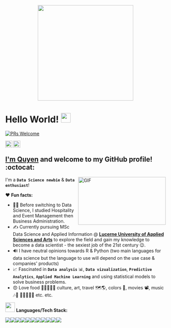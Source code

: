 <p  align="center"><img style="width:300px", src = "https://i.pinimg.com/originals/c0/5a/4c/c05a4c88320d01df93c049368d2c4c5a.gif"></p>

# Hello World! <img src="https://raw.githubusercontent.com/syedareehaquasar/syedareehaquasar/master/gifs/Hi.gif" width="30px"></h2>

[![PRs Welcome](https://img.shields.io/badge/PRs-welcome-68d89b.svg?style=flat&logo=github)](https://github.com/doquyenduong/)

<a href="https://www.linkedin.com/in/quyen-duong/">
  <img align="left" alt="Leah's Linkedin" width="22px" src="https://cdn.jsdelivr.net/npm/simple-icons@v3/icons/linkedin.svg" />
</a>
<a href="https://github.com/doquyenduong/doquyenduong/">
  <img align="left" alt="Leah's Github" width="22px" src="https://cdn.jsdelivr.net/npm/simple-icons@v3/icons/github.svg" />
<br />

## I'm [**Quyen**](https://www.linkedin.com/in/quyen-duong/) and welcome to my GitHub profile! :octocat:

<img align="right" height="150" width="275" alt="GIF" src="https://2.bp.blogspot.com/-UuUF599KGfw/W982ehcse0I/AAAAAAAAAGc/1rjT6r24G6QsaScRt8lJQKeIZERdmzNaQCEwYBhgL/s1600/31846942_450333602057322_1419235942547324928_n.gif" />

I'm a **`Data Science newbie`** & **`Data enthusiast`**!

❤️ **Fun facts:**

* 👩‍🎓 Before switching to Data Science, I studied Hospitality and Event Management then Business Administration.
* ✍️ Currently pursuing MSc Data Science and Applied Information @ [**Lucerne University of Applied Sciences and Arts**](https://www.hslu.ch/en/) to explore the field and gain my knowledge to become a data scientist - the sexiest job of the 21st century 😉. 
* 🔊 I have neutral opinions towards R & Python (two main languages for data science but the language to use will depend on the use case & companies' products)
* 📈 Fascinated in **`Data analysis`** 📊, **`Data vizualization`**, **`Predictive Analytics`**, **`Applied Machine Learning`** and using statistical models to solve business problems.
* 😍 Love food 🍹🍜🍚🍲🍱 culture, art, travel 🗺🌎, colors 🎨, movies 📽, music 🎶🎵 🌆🍉🌱✨🌞 etc. etc.

<img src="https://media.giphy.com/media/WUlplcMpOCEmTGBtBW/giphy.gif" width="30"> **Languages/Tech Stack:** 

<img src="https://img.shields.io/badge/Python-3776AB?style=for-the-badge&logo=python&logoColor=white"><img src="https://img.shields.io/badge/R-000000?style=for-the-badge&logo=r&logoColor=white"><img src="https://img.shields.io/badge/Tableau-F2C811?style=for-the-badge&logo=Tableau&logoColor=white"><img src="https://img.shields.io/badge/IBM_Cloud-FF9900?style=for-the-badge&logo=ibmcloud&logoColor=white"><img src="https://img.shields.io/badge/MySQL-3776AB?style=for-the-badge&logo=mysql&logoColor=white"><img src="https://img.shields.io/badge/MongoDB-07405E?style=for-the-badge&logo=mongodb&logoColor=white"><img src="https://img.shields.io/badge/Docker-2CA5E0?style=for-the-badge&logo=docker&logoColor=white"><img src="https://img.shields.io/badge/Jupyter-F37626.svg?&style=for-the-badge&logo=Jupyter&logoColor=white"><img src="https://img.shields.io/badge/Markdown-000000?style=for-the-badge&logo=markdown&logoColor=white"><img src="https://img.shields.io/badge/MariaDB-7570b3?style=for-the-badge&logo=mariadb&logoColor=white"><img src="https://img.shields.io/badge/Neo4j-d95f0e?style=for-the-badge&logo=Neo4j&logoColor=white">
